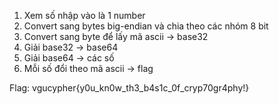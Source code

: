 1. Xem số nhập vào là 1 number
2. Convert sang bytes big-endian và chia theo các nhóm 8 bit
3. Convert sang byte để lấy mã ascii -> base32
4. Giải base32 -> base64
5. Giải base64 -> các số
6. Mỗi số đổi theo mã ascii -> flag

Flag: vgucypher{y0u_kn0w_th3_b4s1c_0f_cryp70gr4phy!}